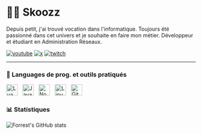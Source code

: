 # 🏄‍♂️ Skoozz

Depuis petit, j'ai trouvé vocation dans l'informatique. Toujours été passionné dans cet univers et je souhaite en faire mon métier. Développeur et étudiant en Administration Réseaux.

   <p align="left">
      <a href="https://www.youtube.com/skoozzyt?sub_confirmation=1">
         <img alt="youtube" title="Ma chaîne YouTube" src="https://img.shields.io/badge/SUBSCRIBE-ME?style=for-the-badge&logo=youtube&color=red&link=https%3A%2F%2Fx.com%2Fskoozztv"/></a> 
      <a href="https://www.x.com/skoozztv">
         <img alt="x" title="Compte X" src="https://img.shields.io/badge/FOLLOW-ME?style=for-the-badge&logo=x&color=blue&link=https%3A%2F%2Fx.com%2Fskoozztv"/></a> 
      <a href="https://twitch.tv/skoozztv">
         <img alt="twitch" title="Ma chaîne Twitch" src="https://img.shields.io/badge/FOLLOW-ME?style=for-the-badge&logo=twitch&logoColor=white&color=purple&link=https%3A%2F%2Ftwitch.tv%2Fskoozztv"/></a>
   </p>

---

### 🧰 Languages de prog. et outils pratiqués
<img align="left" alt="Lua" width="30px" style="padding-right:10px;" src="https://cdn.jsdelivr.net/gh/devicons/devicon/icons/lua/lua-original.svg" />
<img align="left" alt="JavaScript" width="30px" style="padding-right:10px;" src="https://cdn.jsdelivr.net/gh/devicons/devicon/icons/javascript/javascript-plain.svg" />
<img align="left" alt="NodeJS" width="30px" style="padding-right:10px;" src="https://cdn.jsdelivr.net/gh/devicons/devicon/icons/nodejs/nodejs-original.svg" />
<img align="left" alt="Linux" width="30px" style="padding-right:10px;" src="https://cdn.jsdelivr.net/gh/devicons/devicon/icons/linux/linux-original.svg" />
<img align="left" alt="Git" width="30px" style="padding-right:10px;" src="https://cdn.jsdelivr.net/gh/devicons/devicon/icons/git/git-original.svg" />

<br />

#

### 📊 Statistiques

![Forrest's GitHub stats](https://github-readme-stats.vercel.app/api?username=skoozz&show_icons=true&theme=radical)
